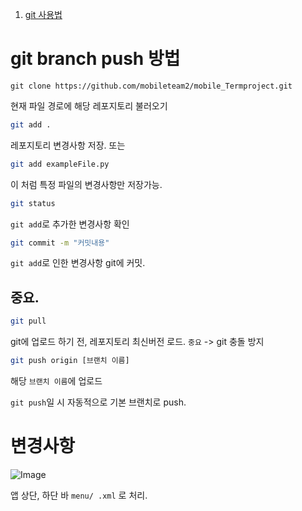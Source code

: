 1. [git 사용법](#git-branch-push-방법)

# git branch push 방법

``` bach
git clone https://github.com/mobileteam2/mobile_Termproject.git
```
현재 파일 경로에 해당 레포지토리 불러오기

```bash
git add .
```
레포지토리 변경사항 저장. 
또는

``` bash
git add exampleFile.py
```
이 처럼 특정 파일의 변경사항만 저장가능.

``` bash
git status
```
`git add`로 추가한 변경사항 확인 


```bash
git commit -m "커밋내용"
```
`git add`로 인한 변경사항 git에 커밋.

## 중요.
```bash
git pull
```
git에 업로드 하기 전, 레포지토리 최신버전 로드. 
`중요` -> git 충돌 방지

```bash
git push origin [브랜치 이름]
```
해당 `브랜치 이름`에 업로드

`git push`일 시 자동적으로 기본 브랜치로 push.


# 변경사항 
![Image](https://github.com/user-attachments/assets/dedd74f1-9526-42c1-8ef3-bcfbbce92789)

앱 상단, 하단 바 `menu/ .xml` 로 처리.